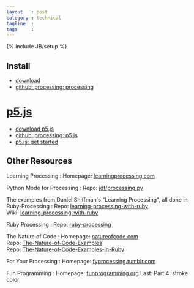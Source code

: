 ```yaml
---
layout   : post
category : technical
tagline  : 
tags     : 
---
```

{% include JB/setup %}

## Install

- [download](https://processing.org/download/?processing)
- [github: processing: processing](https://github.com/processing/processing)

# [p5.js](http://p5js.org)

- [download p5.js](http://p5js.org/download/)
- [github: processing: p5.js](https://github.com/processing/p5.js)
- [p5.js: get started](http://p5js.org/get-started/)

## Other Resources

Learning Processing
:   Homepage: [learningprocessing.com](http://www.learningprocessing.com/)

Python Mode for Processing
:   Repo: [jdf/processing.py](https://github.com/jdf/processing.py)

The examples from Daniel Shiffman's "Learning Processing", all done in Ruby-Processing
:   Repo: [learning-processing-with-ruby](https://github.com/ruby-processing/learning-processing-with-ruby)  
    Wiki: [learning-processing-with-ruby](https://github.com/jashkenas/learning-processing-with-ruby/wiki)

Ruby Processing
:   Repo: [ruby-processing](https://github.com/jashkenas/ruby-processing)

The Nature of Code
:   Homepage: [natureofcode.com](http://natureofcode.com/)  
    Repo: [The-Nature-of-Code-Examples](https://github.com/shiffman/The-Nature-of-Code-Examples)  
    Repo: [The-Nature-of-Code-Examples-in-Ruby](https://github.com/ruby-processing/The-Nature-of-Code-Examples-in-Ruby)

For Your Processing
:   Homepage: [fyprocessing.tumblr.com](http://fyprocessing.tumblr.com/)

Fun Programming
:   Homepage: [funprogramming.org](http://funprogramming.org/)
    Last: Part 4: stroke color
